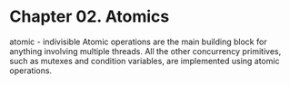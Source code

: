 # Chapter 02. Atomics
atomic - indivisible
Atomic operations are the main building block for anything involving multiple threads. 
All the other concurrency primitives, such as mutexes and condition variables, are implemented using atomic operations.

